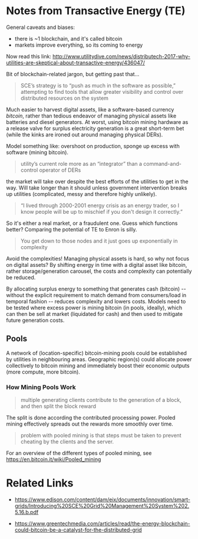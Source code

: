 # Notes from Transactive Energy (TE)

General caveats and biases:

* there is ~1 blockchain, and it's called bitcoin
* markets improve everything, so its coming to energy

Now read this link: http://www.utilitydive.com/news/distributech-2017-why-utilities-are-skeptical-about-transactive-energy/436047/

Bit of blockchain-related jargon, but getting past that... 

> SCE’s strategy is to “push as much in the software as possible,” attempting to find tools that allow greater visibility and control over distributed resources on the system

Much easier to harvest digital assets, like a software-based currency *bitcoin*, rather than tedious endeavor of managing physical assets like batteries and diesel generators.  At worst, using bitcoin mining hardware as a release valve for surplus electricity generation is a great short-term bet (while the kinks are ironed out around managing physical DERs).

Model something like: overshoot on production, sponge up excess with software (mining bitcoin).

> utility’s current role more as an “integrator” than a command-and-control operator of DERs

the market will take over despite the best efforts of the utilities to get in the way.  Will take longer than it should unless government intervention breaks up utilities (complicated, messy and therefore highly unlikely).

> “I lived through 2000-2001 energy crisis as an energy trader, so I know people will be up to mischief if you don't design it correctly.”

So it's either a real market, or a fraudulent one.   Guess which functions better?  Comparing the potential of TE to Enron is silly.

> You get down to those nodes and it just goes up exponentially in complexity

Avoid the complexities! Managing physical assets is hard, so why not focus on digital assets?  By shifting energy in time with a digital asset like bitcoin, rather storage/generation carousel, the costs and complexity can potentially be reduced. 

By allocating surplus energy to something that generates cash (bitcoin) -- without the explicit requirement to match demand from consumers/load in temporal fashion -- reduces complexity and lowers costs.  Models need to be tested where excess power is mining bitcoin (in pools, ideally), which can then be sell at market (liquidated for cash) and then used to mitigate future generation costs.

## Pools 

A network of (location-specific) bitcoin-mining pools could be established by utilities in neighbouring areas. Geographic region(s) could allocate power collectively to bitcoin mining and immediately boost their economic outputs (more compute, more bitcoin).

### How Mining Pools Work

> multiple generating clients contribute to the generation of a block, and then split the block reward 

The split is done according the contributed processing power. Pooled mining effectively spreads out the rewards more smoothly over time.  

> problem with pooled mining is that steps must be taken to prevent cheating by the clients and the server. 

For an overview of the different types of pooled mining, see https://en.bitcoin.it/wiki/Pooled_mining

# Related Links 

* https://www.edison.com/content/dam/eix/documents/innovation/smart-grids/Introducing%20SCE%20Grid%20Management%20System%202.5.16.b.pdf

* https://www.greentechmedia.com/articles/read/the-energy-blockchain-could-bitcoin-be-a-catalyst-for-the-distributed-grid